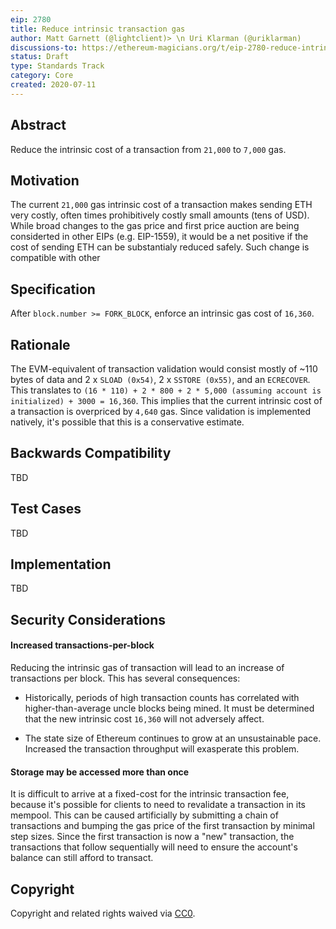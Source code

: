 ```yaml
---
eip: 2780
title: Reduce intrinsic transaction gas
author: Matt Garnett (@lightclient)> \n Uri Klarman (@uriklarman)
discussions-to: https://ethereum-magicians.org/t/eip-2780-reduce-intrinsic-cost-of-transactions/4413
status: Draft
type: Standards Track
category: Core
created: 2020-07-11
---
```


## Abstract
Reduce the intrinsic cost of a transaction from `21,000` to `7,000` gas.

## Motivation
The current `21,000` gas intrinsic cost of a transaction makes sending ETH very costly, often times prohibitively costly small amounts (tens of USD).
While broad changes to the gas price and first price auction are being considerted in other EIPs (e.g. EIP-1559),
it would be a net positive if the cost of sending ETH can be substantialy reduced safely.
Such change is compatible with other 


## Specification
After `block.number >= FORK_BLOCK`, enforce an intrinsic gas cost of `16,360`.

## Rationale

The EVM-equivalent of transaction validation would consist mostly of ~110 bytes
of data and 2 x `SLOAD (0x54)`, 2 x `SSTORE (0x55)`, and an `ECRECOVER`. This
translates to `(16 * 110) + 2 * 800 + 2 * 5,000 (assuming account is
initialized) + 3000 = 16,360`. This implies that the current intrinsic cost of
a transaction is overpriced by `4,640` gas. Since validation is implemented
natively, it's possible that this is a conservative estimate.

## Backwards Compatibility
TBD

## Test Cases
TBD

## Implementation
TBD

## Security Considerations

#### Increased transactions-per-block
Reducing the intrinsic gas of transaction will lead to an increase of
transactions per block. This has several consequences:

* Historically, periods of high transaction counts has correlated with
  higher-than-average uncle blocks being mined. It must be determined that the
  new intrinsic cost `16,360` will not adversely affect.

* The state size of Ethereum continues to grow at an unsustainable pace.
  Increased the transaction throughput will exasperate this problem.

#### Storage may be accessed more than once
It is difficult to arrive at a fixed-cost for the intrinsic transaction fee,
because it's possible for clients to need to revalidate a transaction in its
mempool. This can be caused artificially by submitting a chain of transactions
and bumping the gas price of the first transaction by minimal step sizes. Since
the first transaction is now a "new" transaction, the transactions that follow
sequentially will need to ensure the account's balance can still afford to
transact.

## Copyright
Copyright and related rights waived via [CC0](https://creativecommons.org/publicdomain/zero/1.0/).
